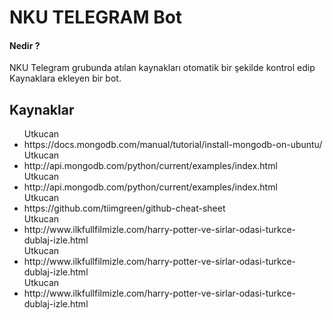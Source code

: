 <h1>NKU TELEGRAM Bot</h1>
<h4>Nedir ?</h4>
<p>NKU Telegram grubunda atılan kaynakları otomatik bir şekilde kontrol edip Kaynaklara ekleyen bir bot.</p>


<h2>Kaynaklar</h2>
<ul>
Utkucan <li>  https://docs.mongodb.com/manual/tutorial/install-mongodb-on-ubuntu/</li>Utkucan <li>  http://api.mongodb.com/python/current/examples/index.html</li>Utkucan <li>  http://api.mongodb.com/python/current/examples/index.html</li>Utkucan <li>  https://github.com/tiimgreen/github-cheat-sheet</li>Utkucan <li>  http://www.ilkfullfilmizle.com/harry-potter-ve-sirlar-odasi-turkce-dublaj-izle.html</li>Utkucan <li>  http://www.ilkfullfilmizle.com/harry-potter-ve-sirlar-odasi-turkce-dublaj-izle.html</li>Utkucan <li>  http://www.ilkfullfilmizle.com/harry-potter-ve-sirlar-odasi-turkce-dublaj-izle.html</li>